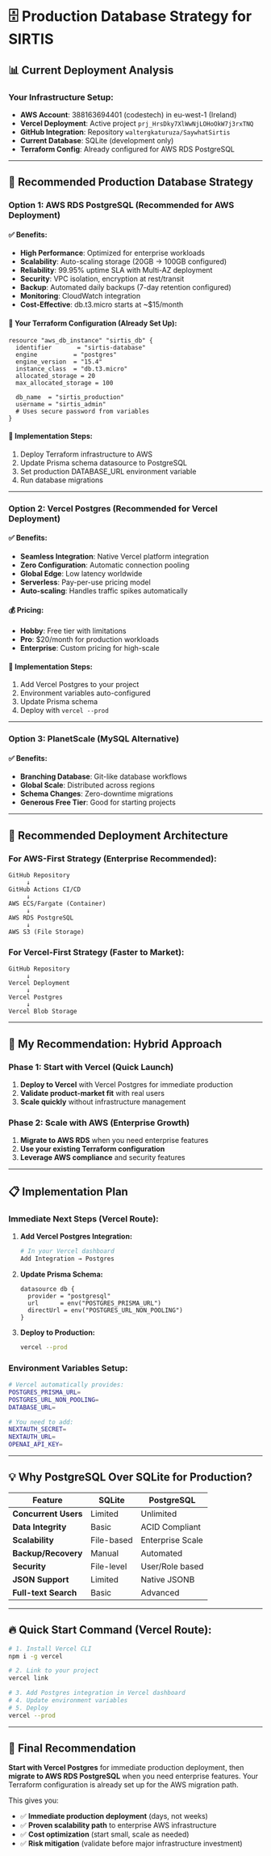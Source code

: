 # 🗄️ Production Database Strategy for SIRTIS

## 📊 **Current Deployment Analysis**

### Your Infrastructure Setup:
- **AWS Account**: 388163694401 (codestech) in eu-west-1 (Ireland)
- **Vercel Deployment**: Active project `prj_HrsDky7XlWwNjLOHoOkW7j3rxTNQ`
- **GitHub Integration**: Repository `waltergkaturuza/SaywhatSirtis`
- **Current Database**: SQLite (development only)
- **Terraform Config**: Already configured for AWS RDS PostgreSQL

---

## 🎯 **Recommended Production Database Strategy**

### **Option 1: AWS RDS PostgreSQL (Recommended for AWS Deployment)**

#### ✅ **Benefits:**
- **High Performance**: Optimized for enterprise workloads
- **Scalability**: Auto-scaling storage (20GB → 100GB configured)
- **Reliability**: 99.95% uptime SLA with Multi-AZ deployment
- **Security**: VPC isolation, encryption at rest/transit
- **Backup**: Automated daily backups (7-day retention configured)
- **Monitoring**: CloudWatch integration
- **Cost-Effective**: db.t3.micro starts at ~$15/month

#### 🔧 **Your Terraform Configuration (Already Set Up):**
```hcl
resource "aws_db_instance" "sirtis_db" {
  identifier       = "sirtis-database"
  engine          = "postgres"
  engine_version  = "15.4"
  instance_class  = "db.t3.micro"
  allocated_storage = 20
  max_allocated_storage = 100
  
  db_name  = "sirtis_production"
  username = "sirtis_admin"
  # Uses secure password from variables
}
```

#### 📝 **Implementation Steps:**
1. Deploy Terraform infrastructure to AWS
2. Update Prisma schema datasource to PostgreSQL
3. Set production DATABASE_URL environment variable
4. Run database migrations

---

### **Option 2: Vercel Postgres (Recommended for Vercel Deployment)**

#### ✅ **Benefits:**
- **Seamless Integration**: Native Vercel platform integration
- **Zero Configuration**: Automatic connection pooling
- **Global Edge**: Low latency worldwide
- **Serverless**: Pay-per-use pricing model
- **Auto-scaling**: Handles traffic spikes automatically

#### 💰 **Pricing:**
- **Hobby**: Free tier with limitations
- **Pro**: $20/month for production workloads
- **Enterprise**: Custom pricing for high-scale

#### 📝 **Implementation Steps:**
1. Add Vercel Postgres to your project
2. Environment variables auto-configured
3. Update Prisma schema
4. Deploy with `vercel --prod`

---

### **Option 3: PlanetScale (MySQL Alternative)**

#### ✅ **Benefits:**
- **Branching Database**: Git-like database workflows
- **Global Scale**: Distributed across regions
- **Schema Changes**: Zero-downtime migrations
- **Generous Free Tier**: Good for starting projects

---

## 🚀 **Recommended Deployment Architecture**

### **For AWS-First Strategy (Enterprise Recommended):**

```
GitHub Repository
     ↓
GitHub Actions CI/CD
     ↓
AWS ECS/Fargate (Container)
     ↓
AWS RDS PostgreSQL
     ↓
AWS S3 (File Storage)
```

### **For Vercel-First Strategy (Faster to Market):**

```
GitHub Repository
     ↓
Vercel Deployment
     ↓
Vercel Postgres
     ↓
Vercel Blob Storage
```

---

## 🎯 **My Recommendation: Hybrid Approach**

### **Phase 1: Start with Vercel (Quick Launch)**
1. **Deploy to Vercel** with Vercel Postgres for immediate production
2. **Validate product-market fit** with real users
3. **Scale quickly** without infrastructure management

### **Phase 2: Scale with AWS (Enterprise Growth)**
1. **Migrate to AWS RDS** when you need enterprise features
2. **Use your existing Terraform configuration**
3. **Leverage AWS compliance** and security features

---

## 📋 **Implementation Plan**

### **Immediate Next Steps (Vercel Route):**

1. **Add Vercel Postgres Integration:**
   ```bash
   # In your Vercel dashboard
   Add Integration → Postgres
   ```

2. **Update Prisma Schema:**
   ```prisma
   datasource db {
     provider = "postgresql"
     url      = env("POSTGRES_PRISMA_URL")
     directUrl = env("POSTGRES_URL_NON_POOLING")
   }
   ```

3. **Deploy to Production:**
   ```bash
   vercel --prod
   ```

### **Environment Variables Setup:**
```bash
# Vercel automatically provides:
POSTGRES_PRISMA_URL=
POSTGRES_URL_NON_POOLING=
DATABASE_URL=

# You need to add:
NEXTAUTH_SECRET=
NEXTAUTH_URL=
OPENAI_API_KEY=
```

---

## 💡 **Why PostgreSQL Over SQLite for Production?**

| Feature | SQLite | PostgreSQL |
|---------|--------|------------|
| **Concurrent Users** | Limited | Unlimited |
| **Data Integrity** | Basic | ACID Compliant |
| **Scalability** | File-based | Enterprise Scale |
| **Backup/Recovery** | Manual | Automated |
| **Security** | File-level | User/Role based |
| **JSON Support** | Limited | Native JSONB |
| **Full-text Search** | Basic | Advanced |

---

## 🔥 **Quick Start Command (Vercel Route):**

```bash
# 1. Install Vercel CLI
npm i -g vercel

# 2. Link to your project
vercel link

# 3. Add Postgres integration in Vercel dashboard
# 4. Update environment variables
# 5. Deploy
vercel --prod
```

---

## 🎯 **Final Recommendation**

**Start with Vercel Postgres** for immediate production deployment, then **migrate to AWS RDS PostgreSQL** when you need enterprise features. Your Terraform configuration is already set up for the AWS migration path.

This gives you:
- ✅ **Immediate production deployment** (days, not weeks)
- ✅ **Proven scalability path** to enterprise AWS infrastructure
- ✅ **Cost optimization** (start small, scale as needed)
- ✅ **Risk mitigation** (validate before major infrastructure investment)
